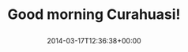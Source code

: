 ---
retweeted: false
source: <a href="http://www.myplume.com/" rel="nofollow">Plume for Android</a>
entities:
  user_mentions: []
  urls: []
  symbols: []
  media:
  - expanded_url: https://twitter.com/bascht/status/445539202609188864/photo/1
    indices:
    - '24'
    - '46'
    url: http://t.co/8aBYqttU7i
    media_url: http://pbs.twimg.com/media/Bi7fi0DIIAAfFU5.jpg
    id_str: '445539202336563200'
    id: '445539202336563200'
    media_url_https: https://pbs.twimg.com/media/Bi7fi0DIIAAfFU5.jpg
    sizes:
      large:
        w: '1296'
        h: '728'
        resize: fit
      medium:
        w: '1200'
        h: '674'
        resize: fit
      small:
        w: '680'
        h: '382'
        resize: fit
      thumb:
        w: '150'
        h: '150'
        resize: crop
    type: photo
    display_url: pic.twitter.com/8aBYqttU7i
  hashtags: []
display_text_range:
- '0'
- '46'
favorite_count: '5'
id_str: '445539202609188864'
truncated: false
retweet_count: '1'
id: '445539202609188864'
possibly_sensitive: false
created_at: Mon Mar 17 12:36:38 +0000 2014
favorited: false
full_text: Good morning Curahuasi!
lang: in
extended_entities:
  media:
  - expanded_url: https://twitter.com/bascht/status/445539202609188864/photo/1
    indices:
    - '24'
    - '46'
    url: http://t.co/8aBYqttU7i
    media_url: http://pbs.twimg.com/media/Bi7fi0DIIAAfFU5.jpg
    id_str: '445539202336563200'
    id: '445539202336563200'
    media_url_https: https://pbs.twimg.com/media/Bi7fi0DIIAAfFU5.jpg
    sizes:
      large:
        w: '1296'
        h: '728'
        resize: fit
      medium:
        w: '1200'
        h: '674'
        resize: fit
      small:
        w: '680'
        h: '382'
        resize: fit
      thumb:
        w: '150'
        h: '150'
        resize: crop
    type: photo
    display_url: pic.twitter.com/8aBYqttU7i
tags:
- pesos/twitter
date: '2014-03-17T12:36:38+00:00'
src: https://twitter.com/bascht/status/445539202609188864
original_url: https://twitter.com/bascht/status/445539202609188864
type: twitter_tweet
media_url: https://img.bascht.com/twitter/pbs.twimg.com/media/Bi7fi0DIIAAfFU5.jpg
text: Good morning Curahuasi!
title: 'Good morning Curahuasi!

  '

---